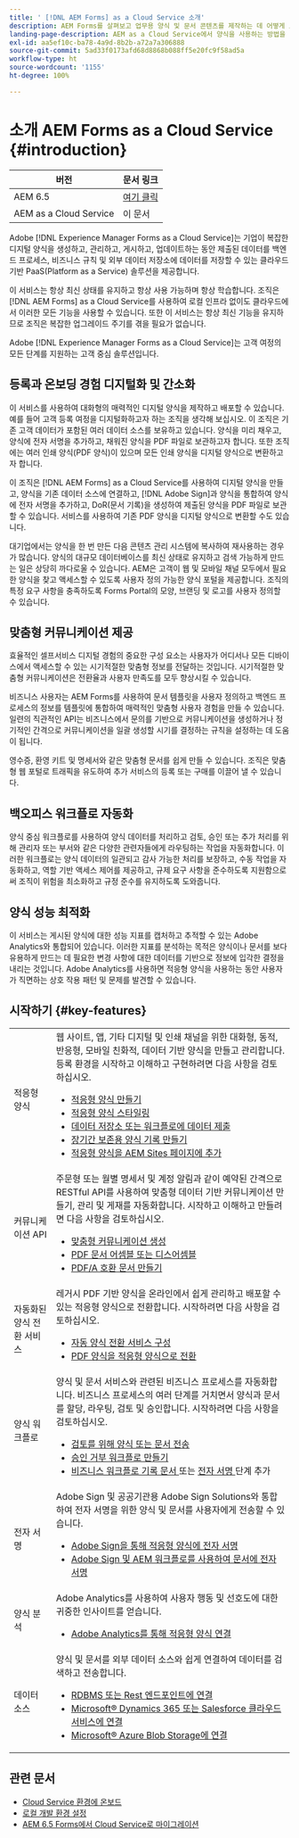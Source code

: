 ```yaml
---
title: ' [!DNL AEM Forms] as a Cloud Service 소개'
description: AEM Forms를 살펴보고 업무용 양식 및 문서 콘텐츠를 제작하는 데 어떻게 도움이 되는지 알아봅니다. PaaS(Platform-as-a-Service)에 대해 살펴보고 엔터프라이즈급 디지털 양식 및 비즈니스 프로세스를 관리하는 방법을 포함하여 Forms를 Adobe Sign 및 현재 데이터 소스에 연결하는 방법도 알아봅니다.
landing-page-description: AEM as a Cloud Service에서 양식을 사용하는 방법을 이해합니다.
exl-id: aa5ef10c-ba78-4a9d-8b2b-a72a7a306888
source-git-commit: 5ad33f0173afd68d8868b088ff5e20fc9f58ad5a
workflow-type: ht
source-wordcount: '1155'
ht-degree: 100%

---
```



# 소개 AEM Forms as a Cloud Service {#introduction}

| 버전 | 문서 링크 |
| -------- | ---------------------------- |
| AEM 6.5 | [여기 클릭](https://experienceleague.adobe.com/docs/experience-manager-65/forms/home.html) |
| AEM as a Cloud Service | 이 문서 |


Adobe [!DNL Experience Manager Forms as a Cloud Service]는 기업이 복잡한 디지털 양식을 생성하고, 관리하고, 게시하고, 업데이트하는 동안 제출된 데이터를 백엔드 프로세스, 비즈니스 규칙 및 외부 데이터 저장소에 데이터를 저장할 수 있는 클라우드 기반 PaaS(Platform as a Service) 솔루션을 제공합니다.

이 서비스는 항상 최신 상태를 유지하고 항상 사용 가능하며 항상 학습합니다. 조직은 [!DNL AEM Forms] as a Cloud Service를 사용하여 로컬 인프라 없이도 클라우드에서 이러한 모든 기능을 사용할 수 있습니다. 또한 이 서비스는 항상 최신 기능을 유지하므로 조직은 복잡한 업그레이드 주기를 겪을 필요가 없습니다.

Adobe [!DNL Experience Manager Forms as a Cloud Service]는 고객 여정의 모든 단계를 지원하는 고객 중심 솔루션입니다.


## 등록과 온보딩 경험 디지털화 및 간소화

이 서비스를 사용하여 대화형의 매력적인 디지털 양식을 제작하고 배포할 수 있습니다. 예를 들어 고객 등록 여정을 디지털화하고자 하는 조직을 생각해 보십시오. 이 조직은 기존 고객 데이터가 포함된 여러 데이터 소스를 보유하고 있습니다. 양식을 미리 채우고, 양식에 전자 서명을 추가하고, 채워진 양식을 PDF 파일로 보관하고자 합니다. 또한 조직에는 여러 인쇄 양식(PDF 양식)이 있으며 모든 인쇄 양식을 디지털 양식으로 변환하고자 합니다.

이 조직은 [!DNL AEM Forms] as a Cloud Service를 사용하여 디지털 양식을 만들고, 양식을 기존 데이터 소스에 연결하고, [!DNL Adobe Sign]과 양식을 통합하여 양식에 전자 서명을 추가하고, DoR(문서 기록)을 생성하여 제출된 양식을 PDF 파일로 보관할 수 있습니다. 서비스를 사용하여 기존 PDF 양식을 디지털 양식으로 변환할 수도 있습니다.

대기업에서는 양식을 한 번 만든 다음 콘텐츠 관리 시스템에 복사하여 재사용하는 경우가 많습니다. 양식의 대규모 데이터베이스를 최신 상태로 유지하고 검색 가능하게 만드는 일은 상당히 까다로울 수 있습니다. AEM은 고객이 웹 및 모바일 채널 모두에서 필요한 양식을 찾고 액세스할 수 있도록 사용자 정의 가능한 양식 포털을 제공합니다. 조직의 특정 요구 사항을 충족하도록 Forms Portal의 모양, 브랜딩 및 로고를 사용자 정의할 수 있습니다.

## 맞춤형 커뮤니케이션 제공

효율적인 셀프서비스 디지털 경험의 중요한 구성 요소는 사용자가 어디서나 모든 디바이스에서 액세스할 수 있는 시기적절한 맞춤형 정보를 전달하는 것입니다. 시기적절한 맞춤형 커뮤니케이션은 전환율과 사용자 만족도를 모두 향상시킬 수 있습니다.

비즈니스 사용자는 AEM Forms를 사용하여 문서 템플릿을 사용자 정의하고 백엔드 프로세스의 정보를 템플릿에 통합하여 매력적인 맞춤형 사용자 경험을 만들 수 있습니다. 일련의 직관적인 API는 비즈니스에서 문의를 기반으로 커뮤니케이션을 생성하거나 정기적인 간격으로 커뮤니케이션을 일괄 생성할 시기를 결정하는 규칙을 설정하는 데 도움이 됩니다.


영수증, 환영 키트 및 명세서와 같은 맞춤형 문서를 쉽게 만들 수 있습니다. 조직은 맞춤형 웹 포털로 트래픽을 유도하여 추가 서비스의 등록 또는 구매를 이끌어 낼 수 있습니다.


## 백오피스 워크플로 자동화

양식 중심 워크플로를 사용하여 양식 데이터를 처리하고 검토, 승인 또는 추가 처리를 위해 관리자 또는 부서와 같은 다양한 관련자들에게 라우팅하는 작업을 자동화합니다. 이러한 워크플로는 양식 데이터의 일관되고 감사 가능한 처리를 보장하고, 수동 작업을 자동화하고, 역할 기반 액세스 제어를 제공하고, 규제 요구 사항을 준수하도록 지원함으로써 조직이 위험을 최소화하고 규정 준수를 유지하도록 도와줍니다.


## 양식 성능 최적화

이 서비스는 게시된 양식에 대한 성능 지표를 캡처하고 추적할 수 있는 Adobe Analytics와 통합되어 있습니다. 이러한 지표를 분석하는 목적은 양식이나 문서를 보다 유용하게 만드는 데 필요한 변경 사항에 대한 데이터를 기반으로 정보에 입각한 결정을 내리는 것입니다. Adobe Analytics를 사용하면 적응형 양식을 사용하는 동안 사용자가 직면하는 상호 작용 패턴 및 문제를 발견할 수 있습니다.


## 시작하기 {#key-features}

|  |  |
|---|---|
| 적응형 양식 | 웹 사이트, 앱, 기타 디지털 및 인쇄 채널을 위한 대화형, 동적, 반응형, 모바일 친화적, 데이터 기반 양식을 만들고 관리합니다. 등록 환경을 시작하고 이해하고 구현하려면 다음 사항을 검토하십시오. <ul><li><a href="https://experienceleague.adobe.com/docs/experience-manager-cloud-service/content/forms/adaptive-forms-authoring/authoring-adaptive-forms-foundation-components/create-an-adaptive-form-on-forms-cs/creating-adaptive-form.html"> 적응형 양식 만들기 </a></li><li><a href="https://experienceleague.adobe.com/docs/experience-manager-cloud-service/content/forms/adaptive-forms-authoring/authoring-adaptive-forms-foundation-components/create-an-adaptive-form-on-forms-cs/themes.html">적응형 양식 스타일링</a></li><li><a href="https://experienceleague.adobe.com/docs/experience-manager-cloud-service/content/forms/adaptive-forms-authoring/authoring-adaptive-forms-foundation-components/configure-submit-actions-and-metadata-submission/configuring-submit-actions.html#enabling-server-side-validation-br"> 데이터 저장소 또는 워크플로에 데이터 제출</a></li><li><a href="https://experienceleague.adobe.com/docs/experience-manager-cloud-service/content/forms/adaptive-forms-authoring/authoring-adaptive-forms-foundation-components/generate-document-of-record-for-non-xfa-based-adaptive-forms.html"> 장기간 보존용 양식 기록 만들기</a></li><li><a href="https://experienceleague.adobe.com/docs/experience-manager-65/forms/adaptive-forms-basic-authoring/create-or-add-an-adaptive-form-to-aem-sites-page.html?lang=ko">적응형 양식을 AEM Sites 페이지에 추가</a></li></ul> |
| 커뮤니케이션 API | 주문형 또는 월별 명세서 및 계정 알림과 같이 예약된 간격으로 RESTful API를 사용하여 맞춤형 데이터 기반 커뮤니케이션 만들기, 관리 및 게재를 자동화합니다. 시작하고 이해하고 만들려면 다음 사항을 검토하십시오. <ul><li><a href="https://experienceleague.adobe.com/docs/experience-manager-cloud-service/content/forms/using-communications/aem-forms-cloud-service-communications-introduction.html?#document-generation"> 맞춤형 커뮤니케이션 생성 </a> </li><li><a href="https://experienceleague.adobe.com/docs/experience-manager-cloud-service/content/forms/using-communications/aem-forms-cloud-service-communications-introduction.html?#document-manipulation"> PDF 문서 어셈블 또는 디스어셈블 </a> </li><li><a href="https://experienceleague.adobe.com/docs/experience-manager-cloud-service/content/forms/using-communications/aem-forms-cloud-service-communications-introduction.html?#convert-to-and-validate-pdf%2Fa-compliant-documents">PDF/A 호환 문서 만들기 </a></li></ul> |
| 자동화된 양식 전환 서비스 | 레거시 PDF 기반 양식을 온라인에서 쉽게 관리하고 배포할 수 있는 적응형 양식으로 전환합니다. 시작하려면 다음 사항을 검토하십시오. <ul><li><a href="https://experienceleague.adobe.com/docs/aem-forms-automated-conversion-service/using/configure-service.html">자동 양식 전환 서비스 구성</a></li><li><a href="https://experienceleague.adobe.com/docs/aem-forms-automated-conversion-service/using/convert-existing-forms-to-adaptive-forms.html">PDF 양식을 적응형 양식으로 전환</a></li></ul> |
| 양식 워크플로 | 양식 및 문서 서비스와 관련된 비즈니스 프로세스를 자동화합니다. 비즈니스 프로세스의 여러 단계를 거치면서 양식과 문서를 할당, 라우팅, 검토 및 승인합니다. 시작하려면 다음 사항을 검토하십시오.  <ul><li><a href="https://experienceleague.adobe.com/docs/experience-manager-cloud-service/content/forms/adaptive-forms-authoring/authoring-adaptive-forms-foundation-components/create-reviews-forms.html">검토를 위해 양식 또는 문서 전송</a></li><li><a href="https://experienceleague.adobe.com/docs/experience-manager-cloud-service/content/forms/create-form-centric-workflows/aem-forms-workflow-step-reference.html?#assign-task-step">승인 거부 워크플로 만들기</a></li><li><a href="https://experienceleague.adobe.com/docs/experience-manager-cloud-service/content/forms/create-form-centric-workflows/aem-forms-workflow-step-reference.html?#generate-document-of-record-step">비즈니스 워크플로 기록 문서 </a> 또는 <a href="https://experienceleague.adobe.com/docs/experience-manager-cloud-service/content/forms/create-form-centric-workflows/aem-forms-workflow-step-reference.html?#sign-document-step"> 전자 서명 </a> 단계 추가</a></li></ul> |
| 전자 서명 | Adobe Sign 및 공공기관용 Adobe Sign Solutions와 통합하여 전자 서명을 위한 양식 및 문서를 사용자에게 전송할 수 있습니다. <ul><li><a href="https://experienceleague.adobe.com/docs/experience-manager-cloud-service/content/forms/adaptive-forms-authoring/authoring-adaptive-forms-foundation-components/use-adobe-sign/working-with-adobe-sign.html">Adobe Sign을 통해 적응형 양식에 전자 서명 </a></li><li></a> <a href="https://experienceleague.adobe.com/docs/experience-manager-cloud-service/content/forms/create-form-centric-workflows/aem-forms-workflow-step-reference.html?lang=ko#sign-document-step">Adobe Sign 및 AEM 워크플로를 사용하여 문서에 전자 서명</a></li></ul> |
| 양식 분석 | Adobe Analytics를 사용하여 사용자 행동 및 선호도에 대한 귀중한 인사이트를 얻습니다. <ul><li><a href="https://experienceleague.adobe.com/docs/experience-manager-cloud-service/content/forms/integrate/services/integrate-aem-forms-with-adobe-analytics.html?lang=ko">Adobe Analytics를 통해 적응형 양식 연결</a></li></ul> |
| 데이터 소스 | 양식 및 문서를 외부 데이터 소스와 쉽게 연결하여 데이터를 검색하고 전송합니다. <ul><li><a href="https://experienceleague.adobe.com/docs/experience-manager-cloud-service/content/forms/integrate/use-form-data-model/configure-data-sources.html?lang=ko">RDBMS 또는 Rest 엔드포인트에 연결</a></li><li><a href="https://experienceleague.adobe.com/docs/experience-manager-cloud-service/content/forms/integrate/use-form-data-model/configure-msdynamics-salesforce.html?lang=ko">Microsoft® Dynamics 365 또는 Salesforce 클라우드 서비스에 연결</a></li><li><a href="https://experienceleague.adobe.com/docs/experience-manager-cloud-service/content/forms/integrate/use-form-data-model/configure-azure-storage.html?lang=ko">Microsoft® Azure Blob Storage에 연결</a></li></ul> |


## 관련 문서

* [Cloud Service 환경에 온보드](/help/forms/setup-forms-cloud-service.md)
* [로컬 개발 환경 설정](/help/forms/setup-local-development-environment.md)
* [AEM 6.5 Forms에서 Cloud Service로 마이그레이션](/help/forms/migrate-to-forms-as-a-cloud-service.md)


